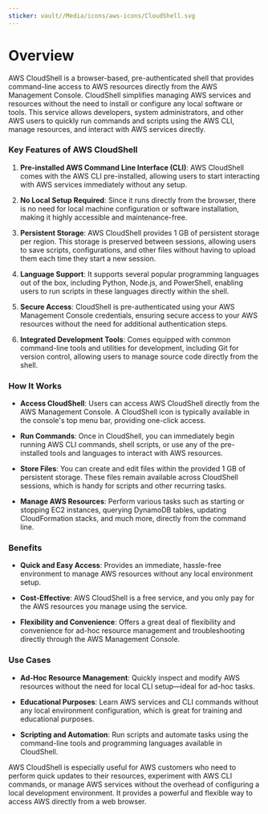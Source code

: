 ```yaml
---
sticker: vault//Media/icons/aws-icons/CloudShell.svg
---
```

# Overview

AWS CloudShell is a browser-based, pre-authenticated shell that provides command-line access to AWS resources directly from the AWS Management Console. CloudShell simplifies managing AWS services and resources without the need to install or configure any local software or tools. This service allows developers, system administrators, and other AWS users to quickly run commands and scripts using the AWS CLI, manage resources, and interact with AWS services directly.

### Key Features of AWS CloudShell

1. **Pre-installed AWS Command Line Interface (CLI)**: AWS CloudShell comes with the AWS CLI pre-installed, allowing users to start interacting with AWS services immediately without any setup.
    
2. **No Local Setup Required**: Since it runs directly from the browser, there is no need for local machine configuration or software installation, making it highly accessible and maintenance-free.
    
3. **Persistent Storage**: AWS CloudShell provides 1 GB of persistent storage per region. This storage is preserved between sessions, allowing users to save scripts, configurations, and other files without having to upload them each time they start a new session.
    
4. **Language Support**: It supports several popular programming languages out of the box, including Python, Node.js, and PowerShell, enabling users to run scripts in these languages directly within the shell.
    
5. **Secure Access**: CloudShell is pre-authenticated using your AWS Management Console credentials, ensuring secure access to your AWS resources without the need for additional authentication steps.
    
6. **Integrated Development Tools**: Comes equipped with common command-line tools and utilities for development, including Git for version control, allowing users to manage source code directly from the shell.
    

### How It Works

- **Access CloudShell**: Users can access AWS CloudShell directly from the AWS Management Console. A CloudShell icon is typically available in the console's top menu bar, providing one-click access.
    
- **Run Commands**: Once in CloudShell, you can immediately begin running AWS CLI commands, shell scripts, or use any of the pre-installed tools and languages to interact with AWS resources.
    
- **Store Files**: You can create and edit files within the provided 1 GB of persistent storage. These files remain available across CloudShell sessions, which is handy for scripts and other recurring tasks.
    
- **Manage AWS Resources**: Perform various tasks such as starting or stopping EC2 instances, querying DynamoDB tables, updating CloudFormation stacks, and much more, directly from the command line.
    

### Benefits

- **Quick and Easy Access**: Provides an immediate, hassle-free environment to manage AWS resources without any local environment setup.
    
- **Cost-Effective**: AWS CloudShell is a free service, and you only pay for the AWS resources you manage using the service.
    
- **Flexibility and Convenience**: Offers a great deal of flexibility and convenience for ad-hoc resource management and troubleshooting directly through the AWS Management Console.
    

### Use Cases

- **Ad-Hoc Resource Management**: Quickly inspect and modify AWS resources without the need for local CLI setup—ideal for ad-hoc tasks.
    
- **Educational Purposes**: Learn AWS services and CLI commands without any local environment configuration, which is great for training and educational purposes.
    
- **Scripting and Automation**: Run scripts and automate tasks using the command-line tools and programming languages available in CloudShell.
    

AWS CloudShell is especially useful for AWS customers who need to perform quick updates to their resources, experiment with AWS CLI commands, or manage AWS services without the overhead of configuring a local development environment. It provides a powerful and flexible way to access AWS directly from a web browser.